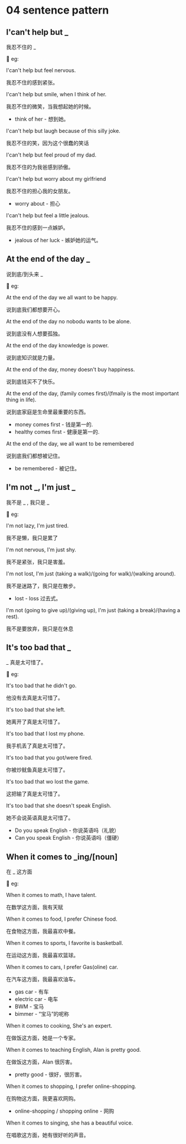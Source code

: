 # 04 sentence pattern

## I'can't help but _

我忍不住的 _

:egg: eg:

I'can't help but feel nervous.

我忍不住的感到紧张。

I'can't help but smile, when I think of her.

我忍不住的微笑，当我想起她的时候。

- think of her - 想到她。

I'can't help but laugh because of this silly joke.

我忍不住的笑，因为这个很蠢的笑话

I'can't help but feel proud of my dad.

我忍不住的为我爸感到骄傲。

I'can't help but worry about my girlfriend

我忍不住的担心我的女朋友。

- worry about - 担心

I'can't help but feel a little jealous.

我忍不住的感到一点嫉妒。

- jealous of her luck - 嫉妒她的运气。

## At the end of the day _

说到底/到头来 _

:egg: eg:

At the end of the day we all want to be happy.

说到底我们都想要开心。

At the end of the day no nobodu wants to be alone.

说到底没有人想要孤独。

At the end of the day knowledge is power.

说到底知识就是力量。

At the end of the day, money doesn't buy happiness.

说到底钱买不了快乐。

At the end of the day, (family comes first)/(fmaily is the most important thing in life).

说到底家庭是生命里最重要的东西。

- money comes first - 钱是第一的.
- healthy comes first - 健康是第一的.

At the end of the day, we all want to be remembered

说到底我们都想被记住。

- be remembered - 被记住。

## I'm not \_, I'm just \_

我不是 \_ , 我只是 \_

:egg: eg:

I'm not lazy, I'm just tired.

我不是懒，我只是累了

I'm not nervous, I'm just shy.

我不是紧张，我只是害羞。

I'm not lost, I'm just (taking a walk)/(going for walk)/(walking around).

我不是迷路了，我只是在散步。

- lost - loss 过去式。

I'm not (going to give up)/(giving up), I'm just (taking a break)/(having a rest).

我不是要放弃，我只是在休息

## It's too bad that _

_ 真是太可惜了。

:egg: eg:

It's too bad that he didn't go.

他没有去真是太可惜了。

It's too bad that she left.

她离开了真是太可惜了。

It's too bad that I lost my phone.

我手机丢了真是太可惜了。

It's too bad that you got/were fired.

你被炒鱿鱼真是太可惜了。

It's too bad that wo lost the game.

这把输了真是太可惜了。

It's too bad that she doesn't speak English.

她不会说英语真是太可惜了。

- Do you speak English - 你说英语吗（礼貌）
- Can you speak English - 你说英语吗（僵硬）

## When it comes to _ing/[noun]

在 _ 这方面

:egg: eg:

When it comes to math, I have talent.

在数学这方面，我有天赋

When it comes to food, I prefer Chinese food.

在食物这方面，我最喜欢中餐。

When it comes to sports, I favorite is basketball.

在运动这方面，我最喜欢篮球。

When it comes to cars, I prefer Gas(oline) car.

在汽车这方面，我最喜欢油车。

- gas car - 有车
- electric car - 电车
- BWM - 宝马
- bimmer - “宝马”的呢称

When it comes to cooking, She's an expert.

在做饭这方面，她是一个专家。

When it comes to teaching English, Alan is pretty good.

在做饭这方面，Alan 很厉害。

- pretty good - 很好，很厉害。

When it comes to shopping, I prefer online-shopping.

在购物这方面，我更喜欢网购。

- online-shopping / shopping online - 网购

When it comes to singing, she has a beautiful voice.

在唱歌这方面，她有很好听的声音。
